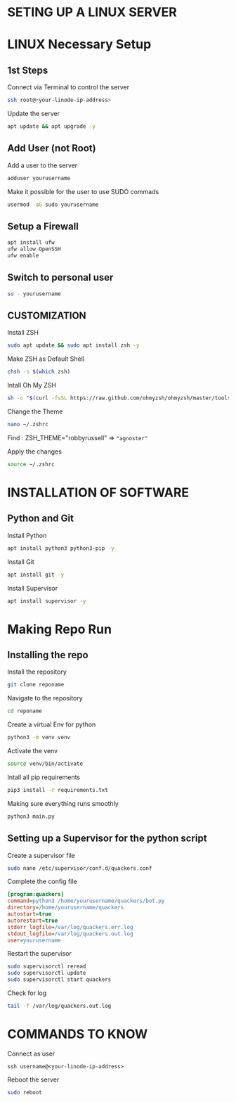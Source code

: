 # SETING UP A LINUX SERVER

# LINUX Necessary Setup

## 1st Steps

Connect via Terminal to control the server
```bash
ssh root@<your-linode-ip-address>
```
Update the server
```bash
apt update && apt upgrade -y
```
## Add User (not Root)

Add a user to the server
```bash
adduser yourusername
```

Make it possible for the user to use SUDO commads
```bash
usermod -aG sudo yourusername
```

## Setup a Firewall 

```bash
apt install ufw
ufw allow OpenSSH
ufw enable
```

## Switch to personal user 
```bash
su - yourusername
```

## CUSTOMIZATION

Install ZSH
```bash
sudo apt update && sudo apt install zsh -y
```

Make ZSH as Default Shell 
```bash
chsh -s $(which zsh)
```

Intall Oh My ZSH
```bash
sh -c "$(curl -fsSL https://raw.github.com/ohmyzsh/ohmyzsh/master/tools/install.sh)"
```

Change the Theme
```bash
nano ~/.zshrc
```

Find : ZSH_THEME="robbyrussell" => ```"agnoster"```

Apply the changes
```bash
source ~/.zshrc
```

# INSTALLATION OF SOFTWARE 

## Python and Git

Install Python
```bash
apt install python3 python3-pip -y
```

Install Git
```bash
apt install git -y
```

Install Supervisor
```bash
apt install supervisor -y
```
# Making Repo Run

## Installing the repo 

Install the repository
```bash
git clone reponame
```
Navigate to the repository
```bash
cd reponame
```
Create a virtual Env for python
```bash
python3 -m venv venv
```
Activate the venv 
```bash
source venv/bin/activate
```
Intall all pip requirements
```bash
pip3 install -r requirements.txt
```

Making sure everything runs smoothly
```bash
python3 main.py
```

## Setting up a Supervisor for the python script

Create a supervisor file 
```bash
sudo nano /etc/supervisor/conf.d/quackers.conf
```

Complete the config file
```ini
[program:quackers]
command=python3 /home/yourusername/quackers/bot.py
directory=/home/yourusername/quackers
autostart=true
autorestart=true
stderr_logfile=/var/log/quackers.err.log
stdout_logfile=/var/log/quackers.out.log
user=yourusername
```
Restart the supervisor 
```bash
sudo supervisorctl reread
sudo supervisorctl update
sudo supervisorctl start quackers
```

Check for log 
```bash
tail -f /var/log/quackers.out.log
```

# COMMANDS TO KNOW

Connect as user
```
ssh username@<your-linode-ip-address>
```

Reboot the server
```bash
sudo reboot
```
